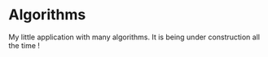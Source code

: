 Algorithms
==========

My little application with many algorithms. It is being under construction all the time !